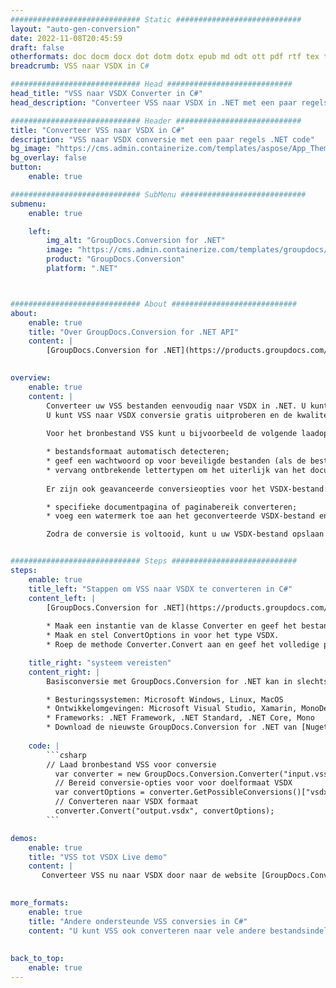 ```yaml
---
############################# Static ############################
layout: "auto-gen-conversion"
date: 2022-11-08T20:45:59
draft: false
otherformats: doc docm docx dot dotm dotx epub md odt ott pdf rtf tex txt vdx vsdm vsdx vssm vssx vstm vstx vsx vtx xps
breadcrumb: VSS naar VSDX in C#

############################# Head ############################
head_title: "VSS naar VSDX Converter in C#"
head_description: "Converteer VSS naar VSDX in .NET met een paar regels code. Gebruik de GroupDocs Document Conversion API om meer dan 160 bestandsformaten te converteren."

############################# Header ############################
title: "Converteer VSS naar VSDX in C#"
description: "VSS naar VSDX conversie met een paar regels .NET code"
bg_image: "https://cms.admin.containerize.com/templates/aspose/App_Themes/V3/images/bg/header1.png"
bg_overlay: false
button:
    enable: true

############################# SubMenu ############################
submenu:
    enable: true

    left:
        img_alt: "GroupDocs.Conversion for .NET"
        image: "https://cms.admin.containerize.com/templates/groupdocs/images/product-logos/90x90-noborder/groupdocs-conversion-net.png"
        product: "GroupDocs.Conversion"
        platform: ".NET"



############################# About ############################
about:
    enable: true
    title: "Over GroupDocs.Conversion for .NET API"
    content: |
        [GroupDocs.Conversion for .NET](https://products.groupdocs.com/conversion/net/) kan worden gebruikt om Microsoft Word, Excel, PowerPoint, PDF, Visio en andere formaten te converteren. GroupDocs.Conversion is een standalone API die geschikt is voor back-end en interne systemen waar hoge prestaties vereist zijn. Het is niet afhankelijk van software zoals Microsoft of Open Office.
    

overview:
    enable: true
    content: |
        Converteer uw VSS bestanden eenvoudig naar VSDX in .NET. U kunt slechts een paar C# coderegels gebruiken op elk platform naar keuze, zoals - Windows, Linux, macOS.
        U kunt VSS naar VSDX conversie gratis uitproberen en de kwaliteit van de conversieresultaten evalueren. Naast eenvoudige scenario's voor bestandsconversie kunt u meer geavanceerde opties proberen voor het laden van het bronbestand VSS en voor het opslaan van het VSDX-uitvoerresultaat. 
        
        Voor het bronbestand VSS kunt u bijvoorbeeld de volgende laadopties gebruiken:

        * bestandsformaat automatisch detecteren;
        * geef een wachtwoord op voor beveiligde bestanden (als de bestandsindeling dit ondersteunt);
        * vervang ontbrekende lettertypen om het uiterlijk van het document te behouden.
        
        Er zijn ook geavanceerde conversieopties voor het VSDX-bestand:

        * specifieke documentpagina of paginabereik converteren;
        * voeg een watermerk toe aan het geconverteerde VSDX-bestand en nog veel meer.

        Zodra de conversie is voltooid, kunt u uw VSDX-bestand opslaan in het lokale bestandspad of in opslag van derden, zoals FTP, Amazon S3, Google Drive, Dropbox enz. Let op: om VSS naar {{ te converteren) TO}} er is geen extra software nodig, zoals MS Office, Open Office, Adobe Acrobat Reader enz.


############################# Steps ############################
steps:
    enable: true
    title_left: "Stappen om VSS naar VSDX te converteren in C#"
    content_left: |
        [GroupDocs.Conversion for .NET](https://products.groupdocs.com/conversion/net/) maakt het gemakkelijk voor ontwikkelaars om een ​​VSS bestand naar VSDX te converteren met een paar regels code.
        
        * Maak een instantie van de klasse Converter en geef het bestand VSS het volledige pad
        * Maak en stel ConvertOptions in voor het type VSDX.
        * Roep de methode Converter.Convert aan en geef het volledige pad en formaat (VSDX) door als parameter

    title_right: "systeem vereisten"
    content_right: |
        Basisconversie met GroupDocs.Conversion for .NET kan in slechts een paar eenvoudige stappen worden gedaan. Onze API's worden ondersteund op alle belangrijke platforms en besturingssystemen. Voordat u de onderstaande code uitvoert, moet u ervoor zorgen dat de volgende vereisten op uw systeem zijn geïnstalleerd.

        * Besturingssystemen: Microsoft Windows, Linux, MacOS
        * Ontwikkelomgevingen: Microsoft Visual Studio, Xamarin, MonoDevelop
        * Frameworks: .NET Framework, .NET Standard, .NET Core, Mono
        * Download de nieuwste GroupDocs.Conversion for .NET van [Nuget](https://www.nuget.org/packages/groupdocs.conversion)
         
    code: |
        ```csharp    
        // Laad bronbestand VSS voor conversie
          var converter = new GroupDocs.Conversion.Converter("input.vss");
          // Bereid conversie-opties voor voor doelformaat VSDX
          var convertOptions = converter.GetPossibleConversions()["vsdx"].ConvertOptions;
          // Converteren naar VSDX formaat
          converter.Convert("output.vsdx", convertOptions);
        ```

demos:
    enable: true
    title: "VSS tot VSDX Live demo"
    content: |
       Converteer VSS nu naar VSDX door naar de website [GroupDocs.Conversion App](https://products.groupdocs.app/conversion/family) te gaan. Online demo heeft de volgende voordelen:
          

more_formats:
    enable: true
    title: "Andere ondersteunde VSS conversies in C#"
    content: "U kunt VSS ook converteren naar vele andere bestandsindelingen. Zie de lijst hieronder."
       
       
back_to_top:
    enable: true
---
```

